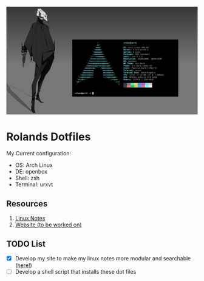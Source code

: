![heading](https://github.com/RolandWarburton/dotfiles/raw/master/Media/2020-02-19_12-13.png  "heading")

# Rolands Dotfiles
My Current configuration:
* OS: Arch Linux
* DE: openbox
* Shell: zsh
* Terminal: urxvt

## Resources
1. [Linux Notes](https://gist.github.com/RolandWarburton/33a44ba246da577cee2f16da502d7464)
2. [Website (to be worked on)](http://45.77.236.124/)

## TODO List
- [x] Develop my site to make my linux notes more modular and searchable ([here!](https://rolandw.dev/Notes/Linux))
- [ ] Develop a shell script that installs these dot files
